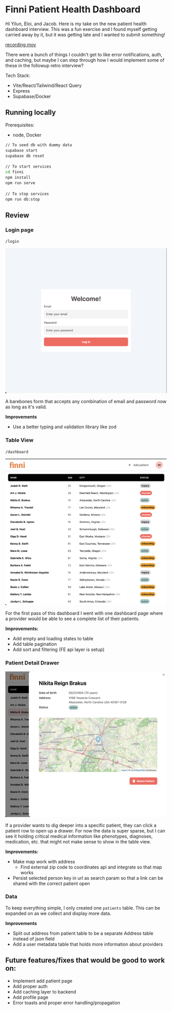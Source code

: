 # Finni Patient Health Dashboard

Hi Yilun, Eloi, and Jacob. Here is my take on the new patient health dashboard interview. This was a fun exercise and I found myself getting carried away by it, but it was getting late and I wanted to submit something!

[recording.mov](assets/recording.mov)

There were a bunch of things I couldn't get to like error notifications, auth, and caching, but maybe I can step through how I would implement some of these in the followup retro interview?

Tech Stack:
- Vite/React/Tailwind/React Query
- Express
- Supabase/Docker

## Running locally

Prerequisites:
- node, Docker

```bash
// To seed db with dummy data
supabase start
supabase db reset

// To start services
cd finni
npm install
npm run serve

// To stop services
npm run db:stop


```

## Review

### Login page
`/login`

![login.png](assets/login.png)

A barebones form that accepts any combination of email and password now as long as it's valid. 

**Improvements**
* Use a better typing and validation library like zod

### Table View
`/dashboard`

![table.png](assets/table.png)

For the first pass of this dashboard I went with one dashboard page where a provider would be able to see a complete list of their patients. 

**Improvements:**
* Add empty and loading states to table
* Add table pagination
* Add sort and filtering (FE api layer is setup)

### Patient Detail Drawer

![drawer.png](assets/drawer.png)

If a provider wants to dig deeper into a specific patient, they can click a patient row to open up a drawer. For now the data is super sparse, but I can see it holding critical medical information like phenotypes, diagnoses, medication, etc. that might not make sense to show in the table view.

**Improvements:**
* Make map work with address
  * Find external zip code to coordinates api and integrate so that map works
* Persist selected person key in url as search param so that a link can be shared with the correct patient open

### Data
To keep everything simple, I only created one `patients` table. This can be expanded on as we collect and display more data.

**Improvements**
* Split out address from patient table to be a separate Address table instead of json field
* Add a user metadata table that holds more information about providers

## Future features/fixes that would be good to work on:

* Implement add patient page
* Add proper auth
* Add caching layer to backend
* Add profile page
* Error toasts and proper error handling/propagation
